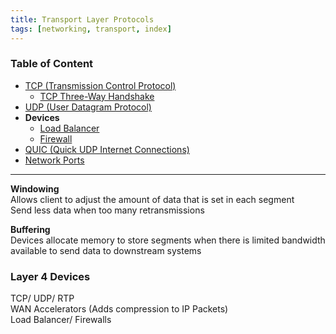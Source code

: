 ```yaml
---
title: Transport Layer Protocols
tags: [networking, transport, index]
---
```


### Table of Content

* [TCP (Transmission Control Protocol)](TCP%20%28Transmission%20Control%20Protocol%29.md)
	* [TCP Three-Way Handshake](TCP%20Three-Way%20Handshake.md)
* [UDP (User Datagram Protocol)](UDP%20%28User%20Datagram%20Protocol%29.md)
* **Devices**
	* [Load Balancer](../../Network%20Devices/Load%20Balancer.md)
	* [Firewall](../../Network%20Devices/Firewall/Firewall.md)
* [QUIC (Quick UDP Internet Connections)](QUIC%20%28Quick%20UDP%20Internet%20Connections%29.md)
* [Network Ports](Network%20Ports.md)

---

**Windowing**  
Allows client to adjust the amount of data that is set in each segment  
Send less data when too many retransmissions

**Buffering**  
Devices allocate memory to store segments when there is limited bandwidth available to send data to downstream systems   

### Layer 4 Devices

TCP/ UDP/ RTP  
WAN Accelerators (Adds compression to IP Packets)  
Load Balancer/ Firewalls
